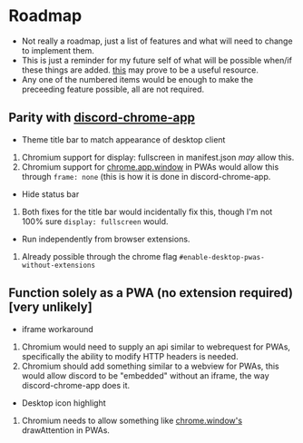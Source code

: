 # Roadmap
- Not really a roadmap, just a list of features and what will need to change to implement them.
- This is just a reminder for my future self of what will be possible when/if these things are added. [this](https://www.chromium.org/chrome-apps) may prove to be a useful resource.
- Any one of the numbered items would be enough to make the preceeding feature possible, all are not required.
## Parity with [discord-chrome-app](https://github.com/NeverDecaf/discord-chrome-app)
- Theme title bar to match appearance of desktop client
1. Chromium support for display: fullscreen in manifest.json *may* allow this.
2. Chromium support for [chrome.app.window](https://developer.chrome.com/apps/app_window) in PWAs would allow this through `frame: none` (this is how it is done in discord-chrome-app.
- Hide status bar
1. Both fixes for the title bar would incidentally fix this, though I'm not 100% sure `display: fullscreen` would.
- Run independently from browser extensions.
1. Already possible through the chrome flag `#enable-desktop-pwas-without-extensions`

## Function solely as a PWA (no extension required) [very unlikely]
- iframe workaround
1. Chromium would need to supply an api similar to webrequest for PWAs, specifically the ability to modify HTTP headers is needed.
2. Chromium should add something similar to a webview for PWAs, this would allow discord to be "embedded" without an iframe, the way discord-chrome-app does it.
- Desktop icon highlight
1. Chromium needs to allow something like [chrome.window's](https://developer.chrome.com/extensions/windows) drawAttention in PWAs.